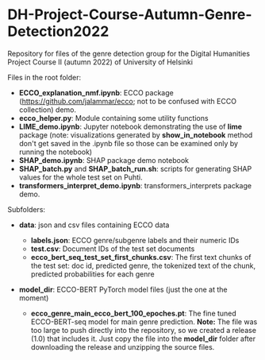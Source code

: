 # DH-Project-Course-Autumn-Genre-Detection2022
Repository for files of the genre detection group for the Digital Humanities Project Course II (autumn 2022) of University of Helsinki

Files in the root folder:

- **ECCO_explanation_nmf.ipynb**: ECCO package (https://github.com/jalammar/ecco; not to be confused with ECCO collection) demo. 
- **ecco_helper.py**: Module containing some utility functions
- **LIME_demo.ipynb**: Jupyter notebook demonstrating the use of **lime** package (note: visualizations generated by **show_in_notebook** method don't get saved in the .ipynb file so those can be examined only by running the notebook) 
- **SHAP_demo.ipynb**: SHAP package demo notebook
- **SHAP_batch.py** and **SHAP_batch_run.sh**: scripts for generating SHAP values for the whole test set on Puhti. 
- **transformers_interpret_demo.ipynb**: transformers_interprets package demo.

Subfolders:

- **data**: json and csv files containing ECCO data
  - **labels.json**:                               ECCO genre/subgenre labels and their numeric IDs
  - **test.csv**:                                  Document IDs of the test set documents
  - **ecco_bert_seq_test_set_first_chunks.csv**:   The first text chunks of the test set: doc id, predicted genre, the tokenized text of the chunk, predicted probabilities for each genre  

- **model_dir**: ECCO-BERT PyTorch model files (just the one at the moment)
  - **ecco_genre_main_ecco_bert_100_epoches.pt**:  The fine tuned ECCO-BERT-seq model for main genre prediction. **Note:** The file was too large to push directly into the repository, so we created a release (1.0) that includes it. Just copy the file into the **model_dir** folder after downloading the release and unzipping the source files.
  

